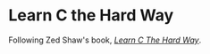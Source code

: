 Learn C the Hard Way
====
Following Zed Shaw's book, [_Learn C The Hard Way_][1].

[1]: http://c.learncodethehardway.org/book/ "Learn C the Hard Way"
